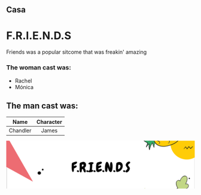 ## Casa
# F.R.I.E.N.D.S
 Friends was a popular sitcome that was freakin' amazing
### The woman cast was:
* Rachel    
* Mónica

## The man cast was:

| Name   | Character |
|:------:|:---------:|
|Chandler| James     |
![.](encabezado/a.png "")
